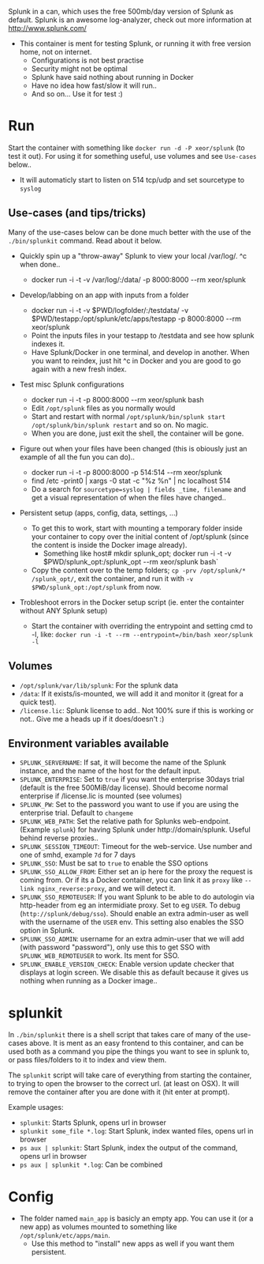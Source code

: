 Splunk in a can, which uses the free 500mb/day version of Splunk as default.
Splunk is an awesome log-analyzer, check out more information at http://www.splunk.com/

* This container is ment for testing Splunk, or running it with free version home, not on internet.
  * Configurations is not best practise
  * Security might not be optimal
  * Splunk have said nothing about running in Docker
  * Have no idea how fast/slow it will run..
  * And so on... Use it for test :)

# Run

Start the container with something like `docker run -d -P xeor/splunk` (to test it out). For using it for something useful, use volumes and see `Use-cases` below..

* It will automaticly start to listen on 514 tcp/udp and set sourcetype to `syslog`

## Use-cases (and tips/tricks)
Many of the use-cases below can be done much better with the use of the `./bin/splunkit` command. Read about it below.

* Quickly spin up a "throw-away" Splunk to view your local /var/log/. ^c when done..
  * docker run -i -t -v /var/log/:/data/ -p 8000:8000 --rm xeor/splunk

* Develop/labbing on an app with inputs from a folder
  * docker run -i -t -v $PWD/logfolder/:/testdata/ -v $PWD/testapp:/opt/splunk/etc/apps/testapp -p 8000:8000 --rm xeor/splunk
  * Point the inputs files in your testapp to /testdata and see how splunk indexes it.
  * Have Splunk/Docker in one terminal, and develop in another. When you want to reindex, just hit ^c in Docker <UP><ENTER> and you are good to go again with a new fresh index.

* Test misc Splunk configurations
  * docker run -i -t -p 8000:8000 --rm xeor/splunk bash
  * Edit `/opt/splunk` files as you normally would
  * Start and restart with normal `/opt/splunk/bin/splunk start` `/opt/splunk/bin/splunk restart` and so on. No magic.
  * When you are done, just exit the shell, the container will be gone.

* Figure out when your files have been changed (this is obiously just an example of all the fun you can do)..
  * docker run -i -t -p 8000:8000 -p 514:514 --rm xeor/splunk
  * find /etc -print0 | xargs -0 stat -c "%z %n" | nc localhost 514
  * Do a search for `sourcetype=syslog | fields _time, filename` and get a visual representation of when the files have changed..

* Persistent setup (apps, config, data, settings, ...)
  * To get this to work, start with mounting a temporary folder inside your container to copy over the initial content of /opt/splunk (since the content is inside the Docker image already).
    * Something like host# mkdir splunk_opt; docker run -i -t -v $PWD/splunk_opt:/splunk_opt --rm xeor/splunk bash`
  * Copy the content over to the temp folders; `cp -prv /opt/splunk/* /splunk_opt/`, exit the container, and run it with `-v $PWD/splunk_opt:/opt/splunk` from now.

* Trobleshoot errors in the Docker setup script (ie. enter the containter without ANY Splunk setup)
  * Start the container with overriding the entrypoint and setting cmd to -l, like: `docker run -i -t --rm --entrypoint=/bin/bash xeor/splunk -l`

## Volumes
* `/opt/splunk/var/lib/splunk`: For the splunk data
* `/data`: If it exists/is-mounted, we will add it and monitor it (great for a quick test).
* `/license.lic`: Splunk license to add.. Not 100% sure if this is working or not.. Give me a heads up if it does/doesn't :)

## Environment variables available
* `SPLUNK_SERVERNAME`: If sat, it will become the name of the Splunk instance, and the name of the host for the default input.
* `SPLUNK_ENTERPRISE`: Set to `true` if you want the enterprise 30days trial (default is the free 500MiB/day license). Should become normal enterprise if /license.lic is mounted (see volumes)
* `SPLUNK_PW`: Set to the password you want to use if you are using the enterprise trial. Default to `changeme`
* `SPLUNK_WEB_PATH`: Set the relative path for Splunks web-endpoint. (Example `splunk`) for having Splunk under http://domain/splunk. Useful behind reverse proxies..
* `SPLUNK_SESSION_TIMEOUT`: Timeout for the web-service. Use number and one of smhd, example `7d` for 7 days
* `SPLUNK_SSO`: Must be sat to `true` to enable the SSO options
* `SPLUNK_SSO_ALLOW_FROM`: Either set an ip here for the proxy the request is coming from. Or if its a Docker container, you can link it as `proxy` like `--link nginx_reverse:proxy`, and we will detect it.
* `SPLUNK_SSO_REMOTEUSER`: If you want Splunk to be able to do autologin via http-header from eg an intermidiate proxy. Set to eg `USER`. To debug (`http://splunk/debug/sso`). Should enable an extra admin-user as well with the username of the `USER` env. This setting also enables the SSO option in Splunk.
* `SPLUNK_SSO_ADMIN`: username for an extra admin-user that we will add (with password "password"), only use this to get SSO with `SPLUNK_WEB_REMOTEUSER` to work. Its ment for SSO.
* `SPLUNK_ENABLE_VERSION_CHECK`: Enable version update checker that displays at login screen. We disable this as default because it gives us nothing when running as a Docker image..

# splunkit
In `./bin/splunkit` there is a shell script that takes care of many of the use-cases above.
It is ment as an easy frontend to this container, and can be used both as a command you pipe the things you want to see in splunk to, or pass files/folders to it to index and view them.

The `splunkit` script will take care of everything from starting the container, to trying to open the browser to the correct url. (at least on OSX). It will remove the container after you are done with it (hit enter at prompt).

Example usages:

* `splunkit`: Starts Splunk, opens url in browser
* `splunkit some_file *.log`: Start Splunk, index wanted files, opens url in browser
* `ps aux | splunkit`: Start Splunk, index the output of the command, opens url in browser
* `ps aux | splunkit *.log`: Can be combined

# Config
* The folder named `main_app` is basicly an empty app. You can use it (or a new app) as volumes mounted to something like `/opt/splunk/etc/apps/main`.
  * Use this method to "install" new apps as well if you want them persistent.
